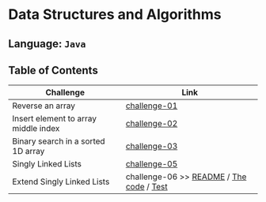 # Data Structures and Algorithms

## Language: `Java`

## Table of Contents

| Challenge                            | Link                                                                                                                                                                                                   |
| ------------------------------------ | ------------------------------------------------------------------------------------------------------------------------------------------------------------------------------------------------------ |
| Reverse an array                     | [challenge-01](arrayReverse/README.md)                                                                                                                                                                 |
| Insert element to array middle index | [challenge-02](arrayInsertShift/README.md)                                                                                                                                                             |
| Binary search in a sorted 1D array   | [challenge-03](arrayBinarySearch/README.md)                                                                                                                                                            |
| Singly Linked Lists                  | [challenge-05](SinglyLinkedLists/README.md)                                                                                                                                                            |
| Extend Singly Linked Lists           | challenge-06 >> [README](SinglyLinkedLists/README.md) / [The code](SinglyLinkedLists/app/src/main/java/SinglyLinkedLists) / [Test](SinglyLinkedLists/app/src/test/java/SinglyLinkedLists/AppTest.java) |
